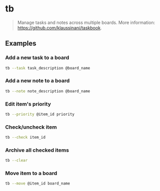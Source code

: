 # tb

> Manage tasks and notes across multiple boards. More information: <https://github.com/klaussinani/taskbook>.

## Examples

### Add a new task to a board

```bash
tb --task task_description @board_name
```

### Add a new note to a board

```bash
tb --note note_description @board_name
```

### Edit item's priority

```bash
tb --priority @item_id priority
```

### Check/uncheck item

```bash
tb --check item_id
```

### Archive all checked items

```bash
tb --clear
```

### Move item to a board

```bash
tb --move @item_id board_name
```
